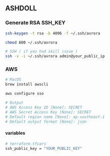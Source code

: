 ## ASHDOLL

### Generate RSA SSH_KEY

```bash
ssh-keygen -t rsa -b 4096 -f ~/.ssh/avrora

chmod 600 ~/.ssh/avrora

# SSH ( if you had skill issue )
ssh -v -i ~/.ssh/avrora admin@your_public_ip
```

### AWS

```bash
# MacOS
brew install awscli

aws configure sso

# Output
# AWS Access Key ID [None]: SECRET
# AWS Secret Access Key [None]: SECRET
# Default region name [None]: ap-southeast-1
# Default output format [None]: json
```

#### variables

```bash
# terraform.tfvars
ssh_public_key = "YOUR_PUBLIC_KEY"

```
